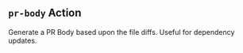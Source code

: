 ## `pr-body` Action

Generate a PR Body based upon the file diffs. Useful for dependency updates.

<!--- @@inject: ../../.github/workflows/example-pr-body.yaml --->
